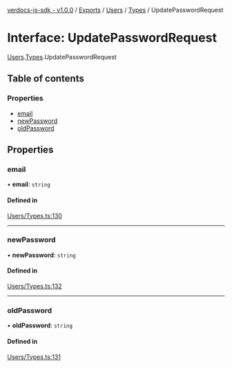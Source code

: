 [verdocs-js-sdk - v1.0.0](../README.md) / [Exports](../modules.md) / [Users](../modules/Users.md) / [Types](../modules/Users.Types.md) / UpdatePasswordRequest

# Interface: UpdatePasswordRequest

[Users](../modules/Users.md).[Types](../modules/Users.Types.md).UpdatePasswordRequest

## Table of contents

### Properties

- [email](Users.Types.UpdatePasswordRequest.md#email)
- [newPassword](Users.Types.UpdatePasswordRequest.md#newpassword)
- [oldPassword](Users.Types.UpdatePasswordRequest.md#oldpassword)

## Properties

### email

• **email**: `string`

#### Defined in

[Users/Types.ts:130](https://github.com/Verdocs/js-sdk/blob/cfc4bfe/src/Users/Types.ts#L130)

___

### newPassword

• **newPassword**: `string`

#### Defined in

[Users/Types.ts:132](https://github.com/Verdocs/js-sdk/blob/cfc4bfe/src/Users/Types.ts#L132)

___

### oldPassword

• **oldPassword**: `string`

#### Defined in

[Users/Types.ts:131](https://github.com/Verdocs/js-sdk/blob/cfc4bfe/src/Users/Types.ts#L131)
